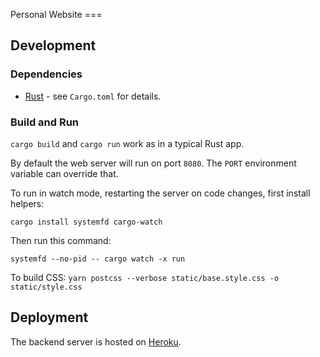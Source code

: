 Personal Website ===

## Development

### Dependencies

* [Rust](https://www.rust-lang.org/) - see `Cargo.toml` for details.

### Build and Run

`cargo build` and `cargo run` work as in a typical Rust app.

By default the web server will run on port `8080`.
The `PORT` environment variable can override that.

To run in watch mode, restarting the server on code changes, first install helpers:
```
cargo install systemfd cargo-watch
```

Then run this command:
```
systemfd --no-pid -- cargo watch -x run
```

To build CSS:
`yarn postcss --verbose static/base.style.css -o static/style.css`

## Deployment

The backend server is hosted on [Heroku](https://www.heroku.com/).

